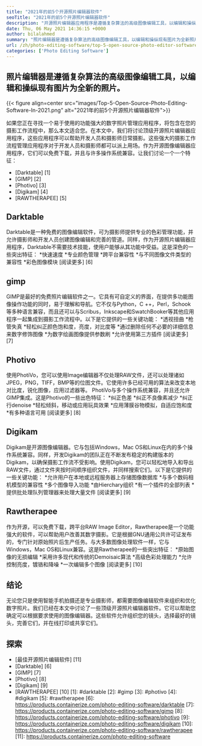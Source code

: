```yaml
---
title: "2021年的前5个开源照片编辑器软件" 
seoTitle: "2021年的前5个开源照片编辑器软件" 
description: "开源照片编辑器应用程序是遵循复杂算法的高级图像编辑工具，以编辑和操纵图片为新照片。" 
date: Thu, 06 May 2021 14:36:15 +0000
author: bilalahmed
summary: "照片编辑器是遵循复杂算法的高级图像编辑工具，以编辑和操纵现有图片为全新照片。" 
url: /zh/photo-editing-software/top-5-open-source-photo-editor-software-in-2021/
categories: ['Photo Editing Software']
---
```


## 照片编辑器是遵循复杂算法的高级图像编辑工具，以编辑和操纵现有图片为全新的照片。

{{< figure align=center src="images/Top-5-Open-Source-Photo-Editing-Software-In-2021.png" alt="2021年的前5个开源照片编辑器软件">}}

如果您正在寻找一个易于使用的功能强大的数字照片管理应用程序，将包含在您的摄影工作流程中，那么本文适合您。在本文中，我们将讨论顶级开源照片编辑器应用程序，这些应用程序可以帮助开发人员和摄影师日常摄影。这些强大的摄影工作流程管理应用程序对于开发人员和摄影师都可以派上用场。作为开源图像编辑器应用程序，它们可以免费下载，并且与许多操作系统兼容。让我们讨论一个一个特征：
  * [Darktable] [1]
  * [GIMP] [2]
  * [Photivo] [3]
  * [Digikam] [4]
  * [RAWTHERAPEE] [5]

## Darktable
Darktable是一种免费的图像编辑软件，可为摄影师提供专业的色彩管理功能，并允许摄影师和开发人员创建图像编辑和完善的管道。同样，作为开源照片编辑器应用程序，Darktable不需要技术技能，使用户能够从其功能中受益。这是深色的一些突出特征：
  *快速速度
  *专业颜色管理
  *跨平台兼容性
  *与不同图像文件类型的兼容性
  *彩色图像模块
[阅读更多] [6]

## gimp
GIMP是最好的免费照片编辑软件之一。它具有可自定义的界面，在提供多功能图像操作功能的同时，易于理解和导航。它不仅与Python，C ++，Perl，Schook等多种语言兼容，而且还可以与Scribus，Inkscape和SwatchBooker等其他应用程序一起集成到摄影工作流程中。以下是它提供的一些关键功能：
  *透视扭曲
  *枪管失真
  *轻松纠正颜色饱和度，亮度，对比度等
  *通过删除任何不必要的详细信息来数字修饰图像
  *为数字绘画图像提供参数刷
  *允许使用第三方插件
[阅读更多] [7]

## Photivo
使用PhotiVo，您可以使用Image编辑器不仅处理RAW文件，还可以处理诸如JPEG，PNG，TIFF，BMP等的位图文件。它使用许多已经可用的算法来改变本地对比度，锐化图像，应用过滤器等。 PhotiVo与多个操作系统兼容，并且还允许GIMP集成。这是Photivo的一些出色特征：
  *纠正色差
  *纠正不良像素减少
  *纠正行denoise
  *轻松倾斜，移动或应用玩具效果
  *应用薄膜谷物模拟，自适应饱和度
  *有多种语言可用
[阅读更多] [8]

## Digikam
Digikam是开源图像编辑器。它与包括Windows，Mac OS和Linux在内的多个操作系统兼容。同样，开发Digikam的团队正在不断发布稳定的构建版本的Digikam，以确保摄影工作流不受影响。使用Digikam，您可以轻松地导入和导出RAW文件，通过文件夹按时间顺序组织文件，并同样搜索它们。以下是它提供的一些关键功能：
  *允许用户在本地或远程服务器上存储图像数据库
  *与多个数码相机模型的兼容性
  *多个图像导入功能
  *由Hierchary组织
  *有一个插件的全部列表
  *提供批处理队列管理器来处理大量文件
[阅读更多] [9]

## Rawtherapee
作为开源，可以免费下载，跨平台RAW Image Editor，Rawtherapee是一个功能强大的软件，可以帮助用户改善其数字摄影。它是根据GNU通用公共许可证发布的，专门针对原始照片后生产任务。与大多数图像处理软件一样，它与Windows，Mac OS和Linux兼容。这是Rawtherapee的一些突出特征：
  *原始图像的无损编辑
  *采用许多现代和传统的Demoisaic算法
  *高级色彩处理能力
  *允许控制亮度，镀铬和降噪
  *一次编辑多个图像
[阅读更多] [10]

## 结论
无论您只是使用智能手机拍摄还是专业摄影师，都需要图像编辑软件来组织和优化数字照片。我们已经在本文中讨论了一些顶级开源照片编辑器软件。它可以帮助您确定可以根据要求使用的图像编辑器。这些软件允许组织您的镜头，选择最好的镜头，完善它们，并在线打印或共享它们。

## 探索
  * [最佳开源照片编辑软件] [11]
  * [Darktable] [6]
  * [GIMP] [7]
  * [Photivo] [8]
  * [Digikam] [9]
  * [RAWTHERAPEE] [10]
[1]: #darktable
[2]: #gimp
[3]: #photivo
[4]: #digikam
[5]: #rawtherapee
[6]: https://products.containerize.com/photo-editing-software/darktable
[7]: https://products.containerize.com/photo-editing-software/gimp
[8]: https://products.containerize.com/photo-editing-software/photivo
[9]: https://products.containerize.com/photo-editing-software/digikam
[10]: https://products.containerize.com/photo-editing-software/rawtherapee
[11]: https://products.containerize.com/photo-editing-software
